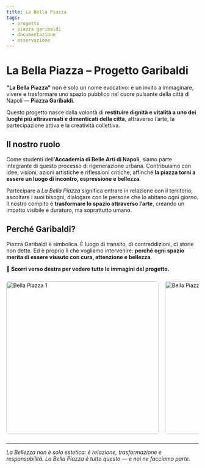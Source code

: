 ```yaml
---
title: La Bella Piazza
tags:
  - progetto
  - piazza garibaldi
  - documentazione
  - osservazione
---
```



# La Bella Piazza – Progetto Garibaldi

**"La Bella Piazza"** non è solo un nome evocativo: è un invito a immaginare, vivere e trasformare uno spazio pubblico nel cuore pulsante della città di Napoli — **Piazza Garibaldi**.

Questo progetto nasce dalla volontà di **restituire dignità e vitalità a uno dei luoghi più attraversati e dimenticati della città**, attraverso l’arte, la partecipazione attiva e la creatività collettiva.

## Il nostro ruolo

Come studenti dell’**Accademia di Belle Arti di Napoli**, siamo parte integrante di questo processo di rigenerazione urbana. Contribuiamo con idee, visioni, azioni artistiche e riflessioni critiche, affinché **la piazza torni a essere un luogo di incontro, espressione e bellezza**.

Partecipare a *La Bella Piazza* significa entrare in relazione con il territorio, ascoltare i suoi bisogni, dialogare con le persone che lo abitano ogni giorno. Il nostro compito è **trasformare lo spazio attraverso l’arte**, creando un impatto visibile e duraturo, ma soprattutto umano.

## Perché Garibaldi?

Piazza Garibaldi è simbolica. È luogo di transito, di contraddizioni, di storie non dette. Ed è proprio lì che vogliamo intervenire: **perché ogni spazio merita di essere vissuto con cura, attenzione e bellezza**.


<p><strong>📸 Scorri verso destra per vedere tutte le immagini del progetto.</strong></p>
<div style="display: flex; overflow-x: auto; gap: 16px; padding: 10px 0; scroll-snap-type: x mandatory; -webkit-overflow-scrolling: touch;">
  <img src="../../images/bellapiazza/1.jpg" alt="Bella Piazza 1" class="carousel-img" style="height: 400px; flex-shrink: 0; scroll-snap-align: start; border-radius: 6px;">
  <img src="../../images/bellapiazza/2.jpg" alt="Bella Piazza 2" class="carousel-img" style="height: 400px; flex-shrink: 0; scroll-snap-align: start; border-radius: 6px;">
  <img src="../../images/bellapiazza/3.jpg" alt="Bella Piazza 3" class="carousel-img" style="height: 400px; flex-shrink: 0; scroll-snap-align: start; border-radius: 6px;">
  <img src="../../images/bellapiazza/4.jpg" alt="Bella Piazza 4" class="carousel-img" style="height: 400px; flex-shrink: 0; scroll-snap-align: start; border-radius: 6px;">
  <img src="../../images/bellapiazza/5.jpg" alt="Bella Piazza 5" class="carousel-img" style="height: 400px; flex-shrink: 0; scroll-snap-align: start; border-radius: 6px;">
  <img src="../../images/bellapiazza/6.jpg" alt="Bella Piazza 6" class="carousel-img" style="height: 400px; flex-shrink: 0; scroll-snap-align: start; border-radius: 6px;">
  <img src="../../images/bellapiazza/7.jpg" alt="Bella Piazza 7" class="carousel-img" style="height: 400px; flex-shrink: 0; scroll-snap-align: start; border-radius: 6px;">
  <img src="../../images/bellapiazza/8.jpg" alt="Bella Piazza 8" class="carousel-img" style="height: 400px; flex-shrink: 0; scroll-snap-align: start; border-radius: 6px;">
  <img src="../../images/bellapiazza/9.jpg" alt="Bella Piazza 9" class="carousel-img" style="height: 400px; flex-shrink: 0; scroll-snap-align: start; border-radius: 6px;">
  <img src="../../images/bellapiazza/10.jpg" alt="Bella Piazza 10" class="carousel-img" style="height: 400px; flex-shrink: 0; scroll-snap-align: start; border-radius: 6px;">
  <img src="../../images/bellapiazza/11.jpg" alt="Bella Piazza 11" class="carousel-img" style="height: 400px; flex-shrink: 0; scroll-snap-align: start; border-radius: 6px;">
  <img src="../../images/bellapiazza/12.jpg" alt="Bella Piazza 12" class="carousel-img" style="height: 400px; flex-shrink: 0; scroll-snap-align: start; border-radius: 6px;">
  <img src="../../images/bellapiazza/13.jpg" alt="Bella Piazza 13" class="carousel-img" style="height: 400px; flex-shrink: 0; scroll-snap-align: start; border-radius: 6px;">
  <img src="../../images/bellapiazza/14.jpg" alt="Bella Piazza 14" class="carousel-img" style="height: 400px; flex-shrink: 0; scroll-snap-align: start; border-radius: 6px;">
  <img src="../../images/bellapiazza/15.jpg" alt="Bella Piazza 15" class="carousel-img" style="height: 400px; flex-shrink: 0; scroll-snap-align: start; border-radius: 6px;">
</div>

---

*La Bellezza non è solo estetica: è relazione, trasformazione e responsabilità. La Bella Piazza è tutto questo — e noi ne facciamo parte.*
